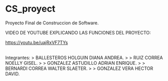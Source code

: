 # CS_proyect
Proyecto Final de Construccion de Software.
<br>

VIDEO DE YOUTUBE EXPLICANDO LAS FUNCIONES DEL PROYECTO:

https://youtu.be/uajRxVF7TYs

<br>
Integrantes:
> BALLESTEROS HOLGUIN DIANA ANDREA.
> 
> RUIZ CORREA NOELLY GISEL.
> 
> GONZALEZ ASTUDILLO ADRIAN ENRIQUE.
> 
> BERNARDI CORREA WALTER SLAETER.
> 
> GONZALEZ VERA HECTOR DAVID.
